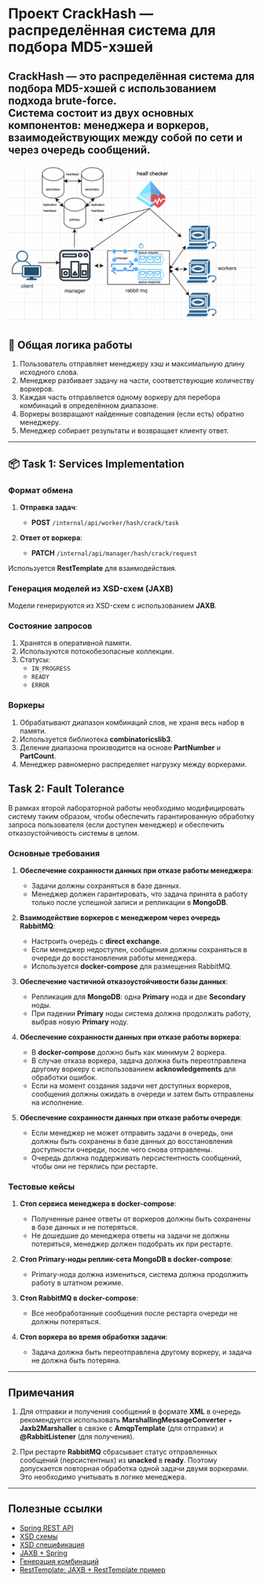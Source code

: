 # Проект CrackHash — распределённая система для подбора MD5-хэшей

**CrackHash** — это распределённая система для подбора MD5-хэшей с использованием подхода brute-force.  
Система состоит из двух основных компонентов: **менеджера** и **воркеров**, взаимодействующих между собой по сети и через очередь сообщений.
---
![schema.png](schema.png)
## 🧠 Общая логика работы

1. Пользователь отправляет менеджеру хэш и максимальную длину исходного слова.
2. Менеджер разбивает задачу на части, соответствующие количеству воркеров.
3. Каждая часть отправляется одному воркеру для перебора комбинаций в определённом диапазоне.
4. Воркеры возвращают найденные совпадения (если есть) обратно менеджеру.
5. Менеджер собирает результаты и возвращает клиенту ответ.

---

## 📦 Task 1: Services Implementation

### Формат обмена

1. **Отправка задач**:
    - **POST** `/internal/api/worker/hash/crack/task`

2. **Ответ от воркера**:
    - **PATCH** `/internal/api/manager/hash/crack/request`

Используется **RestTemplate** для взаимодействия.

### Генерация моделей из XSD-схем (JAXB)

Модели генерируются из XSD-схем с использованием **JAXB**.

### Состояние запросов

1. Хранятся в оперативной памяти.
2. Используются потокобезопасные коллекции.
3. Статусы:
    - `IN_PROGRESS`
    - `READY`
    - `ERROR`

### Воркеры

1. Обрабатывают диапазон комбинаций слов, не храня весь набор в памяти.
2. Используется библиотека **combinatoricslib3**.
3. Деление диапазона производится на основе **PartNumber** и **PartCount**.
4. Менеджер равномерно распределяет нагрузку между воркерами.

## Task 2: Fault Tolerance

В рамках второй лабораторной работы необходимо модифицировать систему таким образом, чтобы обеспечить гарантированную обработку запроса пользователя (если доступен менеджер) и обеспечить отказоустойчивость системы в целом.

### Основные требования

1. **Обеспечение сохранности данных при отказе работы менеджера**:
    - Задачи должны сохраняться в базе данных.
    - Менеджер должен гарантировать, что задача принята в работу только после успешной записи и репликации в **MongoDB**.

2. **Взаимодействие воркеров с менеджером через очередь RabbitMQ**:
    - Настроить очередь с **direct exchange**.
    - Если менеджер недоступен, сообщения должны сохраняться в очереди до восстановления работы менеджера.
    - Используется **docker-compose** для размещения RabbitMQ.

3. **Обеспечение частичной отказоустойчивости базы данных**:
    - Репликация для **MongoDB**: одна **Primary** нода и две **Secondary** ноды.
    - При падении **Primary** ноды система должна продолжать работу, выбрав новую **Primary** ноду.

4. **Обеспечение сохранности данных при отказе работы воркера**:
    - В **docker-compose** должно быть как минимум 2 воркера.
    - В случае отказа воркера, задача должна быть переотправлена другому воркеру с использованием **acknowledgements** для обработки ошибок.
    - Если на момент создания задачи нет доступных воркеров, сообщения должны ожидать в очереди и затем быть отправлены на исполнение.

5. **Обеспечение сохранности данных при отказе работы очереди**:
    - Если менеджер не может отправить задачи в очередь, они должны быть сохранены в базе данных до восстановления доступности очереди, после чего снова отправлены.
    - Очередь должна поддерживать персистентность сообщений, чтобы они не терялись при рестарте.

### Тестовые кейсы

1. **Стоп сервиса менеджера в docker-compose**:
    - Полученные ранее ответы от воркеров должны быть сохранены в базе данных и не потеряться.
    - Не дошедшие до менеджера ответы на задачи не должны потеряться, менеджер должен подобрать их при рестарте.

2. **Стоп Primary-ноды реплик-сета MongoDB в docker-compose**:
    - Primary-нода должна измениться, система должна продолжить работу в штатном режиме.

3. **Стоп RabbitMQ в docker-compose**:
    - Все необработанные сообщения после рестарта очереди не должны потеряться.

4. **Стоп воркера во время обработки задачи**:
    - Задача должна быть переотправлена другому воркеру, и задача не должна быть потеряна.

---

## Примечания

1. Для отправки и получения сообщений в формате **XML** в очередь рекомендуется использовать **MarshallingMessageConverter** + **Jaxb2Marshaller** в связке с **AmqpTemplate** (для отправки) и **@RabbitListener** (для получения).

2. При рестарте **RabbitMQ** сбрасывает статус отправленных сообщений (персистентных) из **unacked** в **ready**. Поэтому допускается повторная обработка одной задачи двумя воркерами. Это необходимо учитывать в логике менеджера.

---

## Полезные ссылки

- [Spring REST API](https://spring.io/projects/spring-web)
- [XSD схемы](#)
- [XSD спецификация](#)
- [JAXB + Spring](https://www.baeldung.com/jaxb-with-spring-boot)
- [Генерация комбинаций](#)
- [RestTemplate: JAXB + RestTemplate пример](#)

